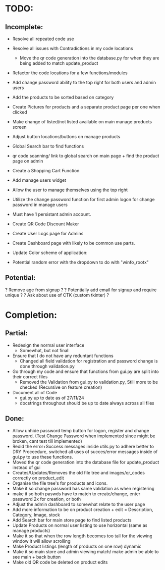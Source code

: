 # **TODO:**
## **Incomplete:**
- Resolve all repeated code use
- Resolve all issues with Contradictions in my code locations
    - Move the qr code generation into the database.py for when they are being added to match update_product
- Refactor the code locations for a few functions/modules

- Add change password ability to the top right for both users and admin users
- Add the products to be sorted based on category 
- Create Pictures for products and a separate product page per one when clicked

- Make change of listed/not listed available on main manage products screen
- Adjust button locations/buttons on manage products

- Global Search bar to find functions
- qr code scanning/ link to global search on main page + find the product page on admin
- Create a Shopping Cart Function

- Add manage users widget
- Allow the user to manage themselves using the top right
- Utilize the change password function for first admin logon for change password in manage users
- Must have 1 persistant admin account.

- Create QR Code Discount Maker
- Create User Logs page for Admins
- Create Dashboard page with likely to be common use parts.

- Update Color scheme of application: 

- Potential random error with the dropdown to do with "winfo_rootx"

## **Potential:**
? Remove age from signup ?
? Potentially add email for signup and require unique ?
? Ask about use of CTK (custom tkinter) ?

# **Completion:**
## **Partial:**
- Redesign the normal user interface
    - Somewhat, but not final
- Ensure that I do not have any reduntant functions
    - Changed all field validation for registration and password change is done through validation.py
- Go through my code and ensure that functions from gui.py are split into their correct files
    - Removed the Validation from gui.py to validation.py, Still more to be checked (Recursive on feature creation)
- Document all of Code
    - gui.py up to date as of 27/11/24
    - docstrings throughout should be up to date always across all files

## **Done:**
- Allow unhide password temp button for logon, register and change password. (Test Change Password when implemented since might be broken, cant test till implemented)
- Redid the error+Success messages inside utils.py to adhere better to DRY Proceedure, switched all uses of succes/error messages inside of gui.py to use these functions.
- Moved the qr code generation into the database file for update_product instead of gui
- Creates/Updates/Removes the old file tree and images/qr_codes correctly on product_edit
- Organise the file tree's for products and icons.
- Make it so change password has same validation as when registering
- make it so both paswds have to match to create/change, enter password 2x for creation, or both
- Adjust the admin dashboard to somewhat relate to the user page 
- Add more information to be on product creation + edit = Description, Category, Image, stock
- Add Search bar for main store page to find listed products
- Update Products on normal user listing to use horizontal (same as manage products)
- Make it so that when the row length becomes too tall for the viewing window it will allow scrolling
- Make Product listings (length of products on one row) dynamic
- Make it so main store and admin viewing match/ make admin be able to see main + back button
- Make old QR code be deleted on product edits
